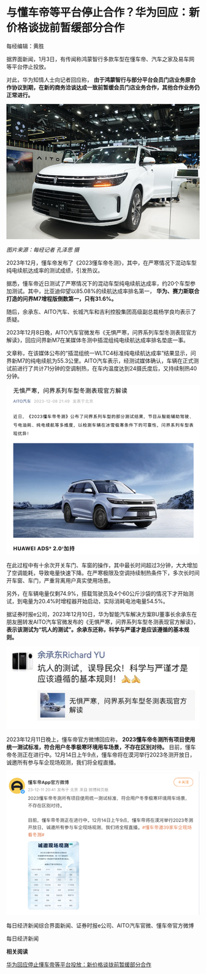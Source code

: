 # 与懂车帝等平台停止合作？华为回应：新价格谈拢前暂缓部分合作

每经编辑：黄胜

据界面新闻，1月3日，有传闻称鸿蒙智行多款车型在懂车帝、汽车之家及易车网等平台停止投放。

对此，华为知情人士向记者回应称，
**由于鸿蒙智行与部分平台会员门店业务原合作协议到期，在新的商务洽谈达成一致前暂缓会员门店业务合作，其他合作业务仍正常进行。**

![1e5412e58eee097806de387bddeaf1a9.jpg](https://raw.githubusercontent.com/qqhsx/qqnews_image/main/2024/01/03/与懂车帝等平台停止合作？华为回应：新价格谈拢前暂缓部分合作/1e5412e58eee097806de387bddeaf1a9.jpg)

_图片来源：每经记者 孔泽思 摄_

2023年12月，懂车帝发布了《2023懂车帝冬测》，其中，在严寒情况下混动车型纯电续航达成率的测试成绩，引发热议。

据悉，懂车帝近日测试了严寒情况下的混动车型纯电续航达成率，约20个车型参加测试。其中，比亚迪仰望以85.08%的续航达成率排名第一，
**华为、赛力斯联合打造的问界M7增程版倒数第一，只有31.6%。**

随后，余承东、AITO汽车、长城汽车和吉利控股集团高级副总裁杨学良均表示了质疑。

2023年12月8日晚，AITO汽车官微发布《无惧严寒，问界系列车型冬测表现官方解读》，回应问界新M7在某媒体冬测中插混组纯电续航达成率排名垫底一事。

文章称，在该媒体公布的“插混组统一WLTC4标准纯电续航达成率”结果显示，问界新M7的纯电续航为55.3公里。AITO汽车表示，经测试媒体确认，车辆在正式测试前进行了共计71分钟的空调制热，在车内温度达到24摄氏度后，又持续制热40分钟。

![7f25191a88ac12a0853211ab7ee7f1d0.jpg](https://raw.githubusercontent.com/qqhsx/qqnews_image/main/2024/01/03/与懂车帝等平台停止合作？华为回应：新价格谈拢前暂缓部分合作/7f25191a88ac12a0853211ab7ee7f1d0.jpg)

在此过程中有十余次开关车门、车窗的操作，其中最长时间超过3分钟，大大增加了空调能耗，导致电量快速下降。在严寒极限及空调持续制热条件下，多次长时间开车窗、车门，严重背离用户真实使用场景。

另外，在车辆电量仅剩74.9%，搭载驾驶员及4个60公斤沙袋的情况下才开始测试，到电量为20.4%时增程器开始启动，实际消耗电池电量54.5%。

据证券时报e公司，2023年12月10日，华为智能汽车解决方案BU董事长余承东在朋友圈转发AITO汽车官微发布的《无惧严寒，问界系列车型冬测表现官方解读》，
**表示该测试为“坑人的测试”。余承东还称，科学与严谨才是应该遵循的基本规则。**

![008f32a267884a86f5d118161a146c25.jpg](https://raw.githubusercontent.com/qqhsx/qqnews_image/main/2024/01/03/与懂车帝等平台停止合作？华为回应：新价格谈拢前暂缓部分合作/008f32a267884a86f5d118161a146c25.jpg)

2023年12月11日晚上，懂车帝官方微博回应称， **2023懂车帝冬测所有项目使用统一测试标准，符合用户冬季极寒环境用车场景，不存在区别对待。**
目前，懂车帝冬测正在进行中。12月14日上午9点，懂车帝将在漠河举行2023冬测开放日，诚邀所有参与车企现场观测，我们将全程直播。

![b629cfedafbb8215a69cd4447b302f27.jpg](https://raw.githubusercontent.com/qqhsx/qqnews_image/main/2024/01/03/与懂车帝等平台停止合作？华为回应：新价格谈拢前暂缓部分合作/b629cfedafbb8215a69cd4447b302f27.jpg)

每日经济新闻综合界面新闻、证券时报e公司、AITO汽车官微、懂车帝官方微博

每日经济新闻

**相关阅读**

[华为回应停止懂车帝等平台投放：新价格谈拢前暂缓部分合作](https://news.qq.com/rain/a/20240103A041M600)

